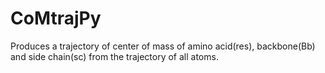 # CoMtrajPy
Produces a trajectory of center of mass of amino acid(res), backbone(Bb) and side chain(sc) from the trajectory of all atoms.
